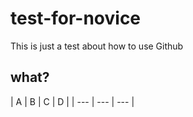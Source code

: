 # test-for-novice
This is just a test about how to use Github
## what?
| A | B | C | D |
| --- | --- | --- |
